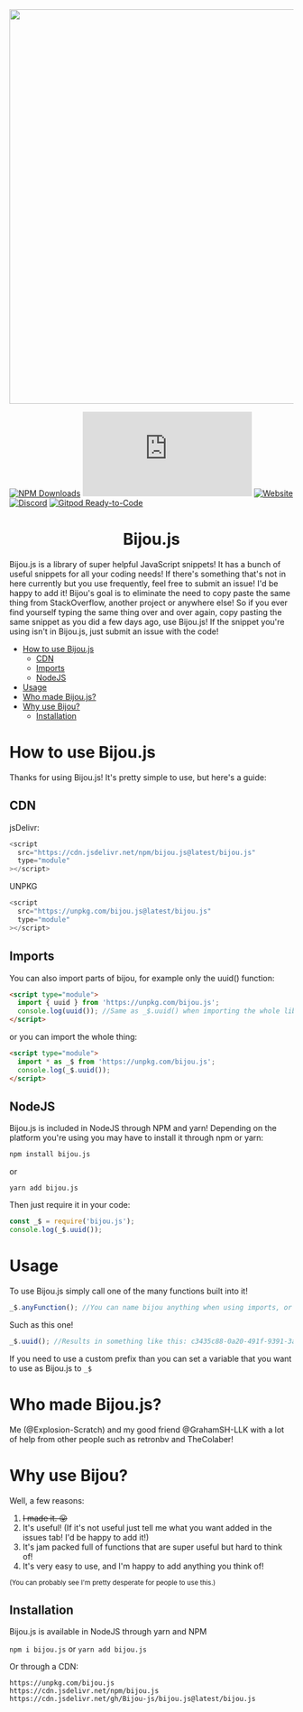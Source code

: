 <div align="center"><img width="700" src="https://bijou.js.org/bijou.png"></div>

[![NPM Downloads](https://img.shields.io/npm/dm/bijou.js.svg?style=for-the-badge&color=lightseagreen)](https://npmjs.com/bijou.js)
[![GitHub stars](https://img.shields.io/github/stars/bijou-js/bijou.js?color=lightseagreen&style=for-the-badge)](https://github.com/bijou-js/bijou.js/stargazers)
[![Website](https://img.shields.io/website?down_color=lightseagreen&down_message=Down%20%3A%27%28&label=Website%20status&style=for-the-badge&up_color=lightseagreen&up_message=Online%21&url=https%3A%2F%2Fbijou.js.org)](https://bijou.js.org)
[![Discord](https://img.shields.io/discord/789662824678686720?style=for-the-badge&color=lightseagreen)](https://discord.gg/Ec5Wvp78w7)
[![Gitpod Ready-to-Code](https://img.shields.io/badge/Gitpod-ready--to--code-blue?logo=gitpod&style=for-the-badge&color=lightseagreen)](https://gitpod.io/#https://github.com/bijou-js/bijou.js)

<h1 align=center>Bijou.js</h1>

Bijou.js is a library of super helpful JavaScript snippets! It has a bunch of
useful snippets for all your coding needs! If there's something that's not in
here currently but you use frequently, feel free to submit an issue! I'd be happy
to add it! Bijou's goal is to eliminate the need to copy paste the same thing
from StackOverflow, another project or anywhere else! So if you ever find
yourself typing the same thing over and over again, copy pasting the same
snippet as you did a few days ago, use Bijou.js! If the snippet you're using
isn't in Bijou.js, just submit an issue with the code!

- [How to use Bijou.js](#how-to-use-bijoujs)
  - [CDN](#cdn)
  - [Imports](#imports)
  - [NodeJS](#nodejs)
- [Usage](#usage)
- [Who made Bijou.js?](#who-made-bijoujs)
- [Why use Bijou?](#why-use-bijou)
  - [Installation](#installation)

# How to use Bijou.js

Thanks for using Bijou.js! It's pretty simple to use, but here's a guide:

## CDN

jsDelivr:

```js
<script
  src="https://cdn.jsdelivr.net/npm/bijou.js@latest/bijou.js"
  type="module"
></script>
```

UNPKG

```js
<script
  src="https://unpkg.com/bijou.js@latest/bijou.js"
  type="module"
></script>
```

## Imports

You can also import parts of bijou, for example only the uuid() function:

```html
<script type="module">
  import { uuid } from 'https://unpkg.com/bijou.js';
  console.log(uuid()); //Same as _$.uuid() when importing the whole library.
</script>
```

or you can import the whole thing:

```html
<script type="module">
  import * as _$ from 'https://unpkg.com/bijou.js';
  console.log(_$.uuid());
</script>
```

## NodeJS

Bijou.js is included in NodeJS through NPM and yarn! Depending on the platform you're using you may have to install it through npm or yarn:

```bash
npm install bijou.js
```

or

```
yarn add bijou.js
```

Then just require it in your code:

```js
const _$ = require('bijou.js');
console.log(_$.uuid());
```

# Usage

To use Bijou.js simply call one of the many functions built into it!

```js
_$.anyFunction(); //You can name bijou anything when using imports, or when using node you can name it using require();
```

Such as this one!

```js
_$.uuid(); //Results in something like this: c3435c88-0a20-491f-9391-3afde9c4a2d1
```

If you need to use a custom prefix than you can set a variable that you want to use as Bijou.js to `_$`

# Who made Bijou.js?

Me (@Explosion-Scratch) and my good friend @GrahamSH-LLK with a lot of help from other people such as retronbv and TheColaber!

# Why use Bijou?

Well, a few reasons:

1. <s>I made it. 😛</s>
2. It's useful! (If it's not useful just tell me what you want added in the
   issues tab! I'd be happy to add it!)
3. It's jam packed full of functions that are super useful but hard to think of!
4. It's very easy to use, and I'm happy to add anything you think of!

<small>(You can probably see I'm pretty desperate for people to use
this.)</small>

## Installation

Bijou.js is available in NodeJS through yarn and NPM

`npm i bijou.js`
or
`yarn add bijou.js`

Or through a CDN:

```
https://unpkg.com/bijou.js
https://cdn.jsdelivr.net/npm/bijou.js
https://cdn.jsdelivr.net/gh/Bijou-js/bijou.js@latest/bijou.js
```
